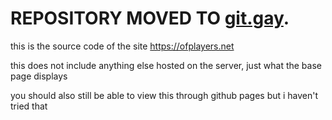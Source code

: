 # REPOSITORY MOVED TO [git.gay](https://git.gay/millionsofplayers/website).

this is the source code of the site https://ofplayers.net

this does not include anything else hosted on the server, just what the base page displays

you should also still be able to view this through github pages but i haven't tried that
